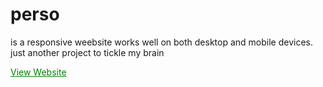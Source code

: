 # perso
is a responsive weebsite works well on both desktop and mobile devices. 
just another project to tickle my brain

<a href="https://nganduntita1.github.io/perso/" style="color:green;">View Website</a>
